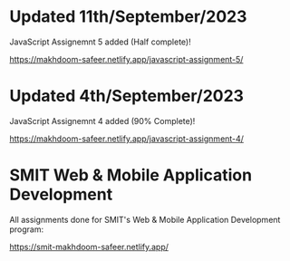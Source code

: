 # Updated 11th/September/2023
JavaScript Assignemnt 5 added (Half complete)!

https://makhdoom-safeer.netlify.app/javascript-assignment-5/

# Updated 4th/September/2023
JavaScript Assignemnt 4 added (90% Complete)!

https://makhdoom-safeer.netlify.app/javascript-assignment-4/

# SMIT Web & Mobile Application Development
All assignments done for SMIT's Web & Mobile Application Development program:

https://smit-makhdoom-safeer.netlify.app/
